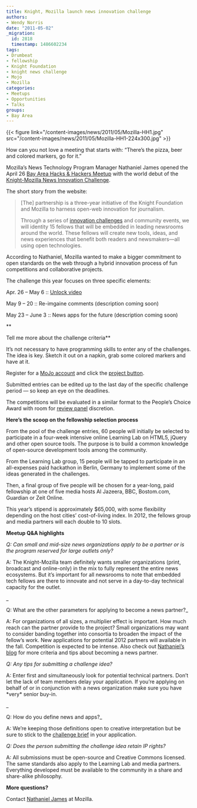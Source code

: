 ```yaml
---
title: Knight, Mozilla launch news innovation challenge
authors:
- Wendy Norris
date: "2011-05-02"
_migration:
  id: 2818
  timestamp: 1486602234
tags:
- Drumbeat
- fellowship
- Knight Foundation
- knight news challenge
- Mojo
- Mozilla
categories:
- Meetups
- Opportunities
- Talks
groups:
- Bay Area
---
```


{{< figure link="/content-images/news/2011/05/Mozilla-HH1.jpg" src="/content-images/news/2011/05/Mozilla-HH1-224x300.jpg" >}}

How can you not love a meeting that starts with: &#8220;There&#8217;s the pizza, beer and colored markers, go for it.&#8221;

Mozilla&#8217;s News Technology Program Manager Nathaniel James opened the April 26 [Bay Area Hacks & Hackers Meetup][1] with the world debut of the [Knight-Mozilla News Innovation Challenge][2].

The short story from the website:

> [The] partnership is a three-year initiative of the Knight Foundation and Mozilla to harness open-web innovation for journalism.
> 
> Through a series of [innovation challenges][3] and community events, we will identity 15 fellows that will be embedded in leading newsrooms around the world. These fellows will create new tools, ideas, and news experiences that benefit both readers and newsmakers—all using open technologies.

<!--more-->

According to Nathaniel, Mozilla wanted to make a bigger commitment to open standards on the web through a hybrid innovation process of fun competitions and collaborative projects.

The challenge this year focuses on three specific elements:

Apr. 26 &#8211; May 6 :: [Unlock video][4]

May 9 &#8211; 20 :: Re-imgaine comments (description coming soon)

May 23 &#8211; June 3 :: News apps for the future (description coming soon)

**

Tell me more about the challenge criteria**

It&#8217;s not necessary to have programming skills to enter any of the challenges. The idea is key. Sketch it out on a napkin, grab some colored markers and have at it.

Register for a [MoJo account][5] and click the [project button][6].

Submitted entries can be edited up to the last day of the specific challenge period — so keep an eye on the deadlines.

The competitions will be evaluated in a similar format to the People&#8217;s Choice Award with room for [review panel][7] discretion.

**Here&#8217;s the scoop on the fellowship selection process**

From the pool of the challenge entries, 60 people will initially be selected to participate in a four-week intensive online Learning Lab on HTML5, jQuery and other open source tools. The purpose is to build a common knowledge of open-source development tools among the community.

From the Learning Lab group, 15 people will be tapped to participate in an all-expenses paid hackathon in Berlin, Germany to implement some of the ideas generated in the challenges.

Then, a final group of five people will be chosen for a year-long, paid fellowship at one of five media hosts Al Jazeera, BBC, Bostom.com, Guardian or Zeit Online.

This year&#8217;s stipend is approximately $65,000, with some flexibility depending on the host cities&#8217; cost-of-living index. In 2012, the fellows group and media partners will each double to 10 slots.

**Meetup Q&A highlights**

_Q: Can small and mid-size news organizations apply to be a partner or is the program reserved for large outlets only?_

A: The Knight-Mozilla team definitely wants smaller organizations (print, broadcast and online-only) in the mix to fully represent the entire news ecosystems. But it&#8217;s important for all newsrooms to note that embedded tech fellows are there to innovate and not serve in a day-to-day technical capacity for the outlet.

_

Q: What are the other parameters for applying to become a news partner?_

A: For organizations of all sizes, a multiplier effect is important. How much reach can the partner provide to the project? Small organizations may want to consider banding together into consortia to broaden the impact of the fellow&#8217;s work. New applications for potential 2012 partners will available in the fall. Competition is expected to be intense. Also check out [Nathaniel&#8217;s blog][8] for more criteria and tips about becoming a news partner.

_Q: Any tips for submitting a challenge idea?_

A: Enter first and simultaneously look for potential technical partners. Don&#8217;t let the lack of team members delay your application. If you&#8217;re applying on behalf of or in conjunction with a news organization make sure you have \*very\* senior buy-in.

_

Q: How do you define news and apps?_

A: We&#8217;re keeping those definitions open to creative interpretation but be sure to stick to the [challenge brief][9] in your application.

_Q: Does the person submitting the challenge idea retain IP rights?_

A: All submissions must be open-source and Creative Commons licensed. The same standards also apply to the Learning Lab and media partners. Everything developed must be available to the community in a share and share-alike philosophy.

**More questions?**

Contact [Nathaniel James][10] at Mozilla.

 [1]: http://meetupbayarea.hackshackers.com/events/17417509/?ed=venue&eventId=17417509&action=detail
 [2]: https://drumbeat.org/en-US/journalism/
 [3]: https://drumbeat.org/en-US/projects/mojo/
 [4]: https://drumbeat.org/en-US/challenges/unlocking-video/
 [5]: https://drumbeat.org/en-US/register/
 [6]: https://drumbeat.org/en-US/projects/
 [7]: https://wiki.mozilla.org/Drumbeat/MoJo
 [8]: http://nathanieljames.org/blog/2011/03/08/how-to-become-a-knight-mozilla-fellowship-host/
 [9]: https://drumbeat.org/en-US/challenges/unlocking-video/full
 [10]: mailto:njames@mozillafoundation.org